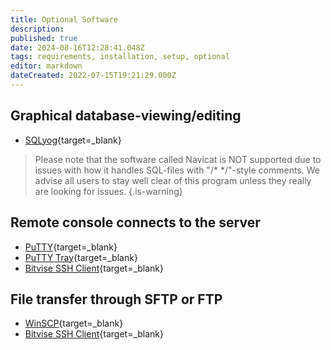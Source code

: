 ```yaml
---
title: Optional Software
description: 
published: true
date: 2024-08-16T12:28:41.048Z
tags: requirements, installation, setup, optional
editor: markdown
dateCreated: 2022-07-15T19:21:29.000Z
---
```


## Graphical database-viewing/editing
- [SQLyog](https://webyog.com/product/sqlyog/){target=_blank}

> Please note that the software called Navicat is NOT supported due to issues with how it handles SQL-files with "/* */"-style comments. We advise all users to stay well clear of this program unless they really are looking for issues.
{.is-warning}


## Remote console connects to the server
- [PuTTY](https://www.chiark.greenend.org.uk/~sgtatham/putty/){target=_blank}
- [PuTTY Tray](https://haanstra.eu/putty/){target=_blank}
- [Bitvise SSH Client](https://www.bitvise.com/ssh-client-download){target=_blank}

## File transfer through SFTP or FTP
- [WinSCP](https://winscp.net/eng/download.php){target=_blank}
- [Bitvise SSH Client](https://www.bitvise.com/ssh-client-download){target=_blank}
